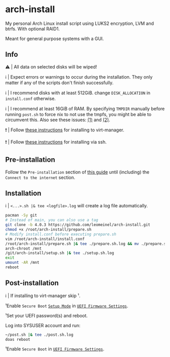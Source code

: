 # arch-install

My personal Arch Linux install script using LUKS2 encryption, LVM and btrfs. With optional RAID1.

Meant for general purpose systems with a GUI.

## Info

:warning: | All data on selected disks will be wiped!

:information_source: | Expect errors or warnings to occur during the installation. They only matter if any of the scripts don't finish successfully.

:information_source: | I recommend disks with at least 512GiB. change `DISK_ALLOCATION` in `install.conf` otherwise.

:information_source: | I recommend at least 16GiB of RAM. By specifying `TMPDIR` manually before running `post.sh` to force nix to not use the tmpfs, you might be able to circumvent this. Also see these issues: [(1)](https://github.com/NixOS/nixpkgs/issues/54707) and [(2)](https://github.com/NixOS/nix/issues/2098).

:exclamation: | Follow [these instructions](https://github.com/leomeinel/arch-install/blob/main/virt-manager-install.md) for installing to virt-manager.

:exclamation: | Follow [these instructions](https://github.com/leomeinel/arch-install/blob/main/ssh-install.md) for installing via ssh.

## Pre-installation

Follow the `Pre-installation` section of [this guide](https://wiki.archlinux.org/title/Installation_guide#Pre-installation) until (including) the `Connect to the internet` section.

## Installation

:information_source: | `<...>.sh |& tee <logfile>.log` will create a log file automatically.

```sh
pacman -Sy git
# Instead of main, you can also use a tag
git clone -b 4.0.3 https://github.com/leomeinel/arch-install.git
chmod +x /root/arch-install/prepare.sh
# Modify install.conf before executing prepare.sh
vim /root/arch-install/install.conf
/root/arch-install/prepare.sh |& tee ./prepare.sh.log && mv ./prepare.sh.log /mnt
arch-chroot /mnt
/git/arch-install/setup.sh |& tee ./setup.sh.log
exit
umount -AR /mnt
reboot
```

## Post-installation

:information_source: | If installing to virt-manager skip ¹.

¹Enable `Secure Boot` [`Setup Mode`](https://wiki.archlinux.org/title/Unified_Extensible_Firmware_Interface/Secure_Boot#Putting_firmware_in_"Setup_Mode") in [`UEFI Firmware Settings`](https://wiki.archlinux.org/title/Unified_Extensible_Firmware_Interface/Secure_Boot#Before_booting_the_OS).

¹Set your UEFI password(s) and reboot.

Log into SYSUSER account and run:

```sh
~/post.sh |& tee ./post.sh.log
doas reboot
```

¹Enable `Secure Boot` in [`UEFI Firmware Settings`](https://wiki.archlinux.org/title/Unified_Extensible_Firmware_Interface/Secure_Boot#Before_booting_the_OS).
